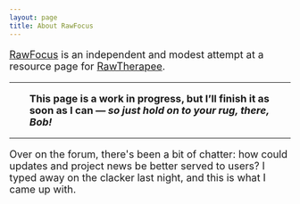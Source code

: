 ```yaml
---
layout: page
title: About RawFocus
---
```


<font size="4">

<a href="https://martbetz.github.io/WIP/rawfocus.html">RawFocus</a> is an independent and modest attempt at a resource page for <a href="https://rawtherapee.com">RawTherapee</a>.

<hr><p><span style="display:block; margin-left:2em; margin-right:2em">
<b>This page is a work in progress, but I’ll finish it  as soon as I can — <i>so just hold on to your rug, there, Bob!</i></b><hr>
</span></p>

Over on the forum, there's been a bit of chatter: how could updates and project news be better served to users? I typed away on the clacker last night, and this is what I came up with.

</font>


<!--

### RawTherapee? What's that? ###

[RawTherapee](https://rawtherapee.com) is a powerful image-processing tool that's free and open source.

-->
